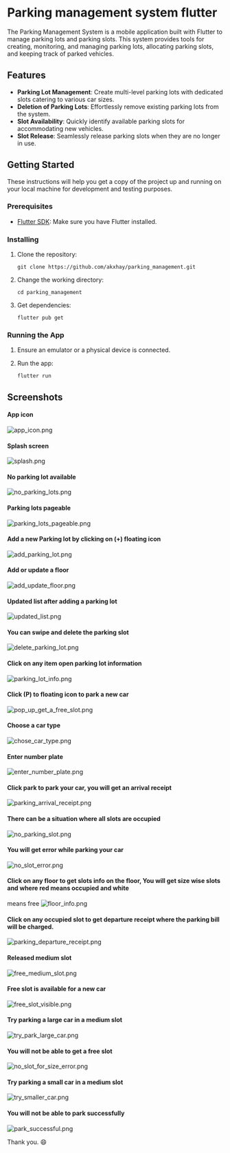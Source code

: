 # Parking management system flutter

The Parking Management System is a mobile application built with Flutter to manage parking lots and parking slots.
This system provides tools for creating, monitoring,
and managing parking lots, allocating parking slots, and keeping track of parked vehicles.

## Features

- **Parking Lot Management**: Create multi-level parking lots with dedicated slots catering to various car sizes.
- **Deletion of Parking Lots**: Effortlessly remove existing parking lots from the system.
- **Slot Availability**: Quickly identify available parking slots for accommodating new vehicles.
- **Slot Release**: Seamlessly release parking slots when they are no longer in use.

## Getting Started

These instructions will help you get a copy of the project up and running on your local machine for development and testing purposes.

### Prerequisites

- [Flutter SDK](https://flutter.dev/docs/get-started/install): Make sure you have Flutter installed.

### Installing

1. Clone the repository:

   ```shell
   git clone https://github.com/akxhay/parking_management.git
   ```

2. Change the working directory:

   ```shell
   cd parking_management
   ```

3. Get dependencies:

   ```shell
   flutter pub get
   ```

### Running the App

1. Ensure an emulator or a physical device is connected.
2. Run the app:

   ```shell
   flutter run
   ```

## Screenshots

#### App icon

![app_icon.png](screenshots/app_icon.png)

#### Splash screen

![splash.png](screenshots/splash.png)

#### No parking lot available

![no_parking_lots.png](screenshots/no_parking_lots.png)

#### Parking lots pageable

![parking_lots_pageable.png](screenshots/parking_lots_pageable.png)

#### Add a new Parking lot by clicking on (+) floating icon

![add_parking_lot.png](screenshots/add_parking_lot.png)

#### Add or update a floor

![add_update_floor.png](screenshots/add_update_floor.png)

#### Updated list after adding a parking lot

![updated_list.png](screenshots/updated_list.png)

#### You can swipe and delete the parking slot

![delete_parking_lot.png](screenshots/delete_parking_lot.png)

#### Click on any item open parking lot information

![parking_lot_info.png](screenshots/parking_lot_info.png)

#### Click (P) to floating icon to park a new car

![pop_up_get_a_free_slot.png](screenshots/pop_up_get_a_free_slot.png)

#### Choose a car type

![chose_car_type.png](screenshots/chose_car_type.png)

#### Enter number plate

![enter_number_plate.png](screenshots/enter_number_plate.png)

#### Click park to park your car, you will get an arrival receipt

![parking_arrival_receipt.png](screenshots/parking_arrival_receipt.png)

#### There can be a situation where all slots are occupied

![no_parking_slot.png](screenshots/no_parking_slot.png)

#### You will get error while parking your car

![no_slot_error.png](screenshots/no_slot_error.png)

#### Click on any floor to get slots info on the floor, You will get size wise slots and where red means occupied and white

means free
![floor_info.png](screenshots/floor_info.png)

#### Click on any occupied slot to get departure receipt where the parking bill will be charged.

![parking_departure_receipt.png](screenshots/parking_departure_receipt.png)

#### Released medium slot

![free_medium_slot.png](screenshots/free_medium_slot.png)

#### Free slot is available for a new car

![free_slot_visible.png](screenshots/free_slot_visible.png)

#### Try parking a large car in a medium slot

![try_park_large_car.png](screenshots/try_park_large_car.png)

#### You will not be able to get a free slot

![no_slot_for_size_error.png](screenshots/no_slot_for_size_error.png)

#### Try parking a small car in a medium slot

![try_smaller_car.png](screenshots/try_smaller_car.png)

#### You will not be able to park successfully

![park_successful.png](screenshots/park_successful.png)

Thank you. 😄